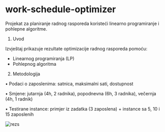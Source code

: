 # work-schedule-optimizer
Projekat za planiranje radnog rasporeda koristeći linearno programiranje i pohlepne algoritme.

1. Uvod

Izvještaj prikazuje rezultate optimizacije radnog rasporeda pomoću:
 - Linearnog programiranja (LP)
 - Pohlepnog algoritma

2. Metodologija

• Podaci o zaposlenima: satnica, maksimalni sati, dostupnost

• Smjene: jutarnja (4h, 2 radnika), popodnevna (6h, 3 radnika), večernja (4h, 1 radnik)

• Testirane instance: primjer iz zadatka (3 zaposlena) + instance sa 5, 10 i 15 zaposlenih

![rezs](https://github.com/user-attachments/assets/351d08db-245e-4b6b-95de-9f1e28e5940d)
